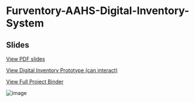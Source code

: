 # Furventory-AAHS-Digital-Inventory-System

## Slides  
[View PDF slides](./FINAL%20PRESENTATION%20MIST%205640.pdf)

[View Digital Inventory Prototype (can interact)](./Athens_Inventory_Prototype_With_Analytics.xlsx)

[View Full Project Binder](./Furventory_Athens_Area_Humane_Society_Digital_Inventory_Tracking_System_Project_Binder.pdf)

![image](https://github.com/user-attachments/assets/60cde4fe-3be9-45c9-808e-6ed5cb6b99f1)

